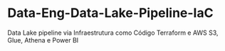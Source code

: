 # Data-Eng-Data-Lake-Pipeline-IaC
Data Lake pipeline via Infraestrutura como Código Terraform e AWS S3, Glue, Athena e Power BI
